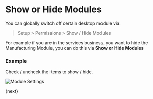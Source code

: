 # Show or Hide Modules

You can globally switch off certain desktop module via:

> Setup > Permissions > Show / Hide Modules

For example if you are in the services business, you want to hide the Manufacturing Module, you can do this via **Show or Hide Modules**

### Example

Check / uncheck the items to show / hide.

<img class="screenshot" alt="Module Settings" src="{{docs_base_url}}/assets/img/setup/settings/show-hide-modules.png">

{next}
